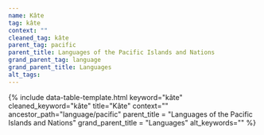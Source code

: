 ```yaml
---
name: Kâte
tag: kâte
context: ""
cleaned_tag: kâte
parent_tag: pacific
parent_title: Languages of the Pacific Islands and Nations
grand_parent_tag: language
grand_parent_title: Languages
alt_tags: 
---
```


{% include data-table-template.html 
  keyword="kâte" 
  cleaned_keyword="kâte" 
  title="Kâte"
  context=""
  ancestor_path="language/pacific" 
  parent_title = "Languages of the Pacific Islands and Nations"
  grand_parent_title = "Languages"
  alt_keywords=""
%}


